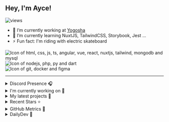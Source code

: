 ## Hey, I'm Ayce!
![views](https://komarev.com/ghpvc/?username=Ayce45&style=for-the-badge)

- 🔭 I’m currently working at <a href="https://yogosha.com/">Yogosha</a>
- 🌱 I’m currently learning NuxtJS, TailwindCSS, Storybook, Jest ...
- ⚡ Fun fact: I'm riding with electric skateboard

<div>
  <img src="https://skillicons.dev/icons?i=html,css,js,ts,angular,vue,react,nuxtjs,tailwind,mongodb,mysql" alt="Icon of html, css, js, ts, angular, vue, react, nuxtjs, tailwind, mongodb and mysql">
</div>
<div>
  <img src="https://skillicons.dev/icons?i=nodejs,php,py,dart" alt="Icon of nodejs, php, py and dart">
</div>
<div>
  <img src="https://skillicons.dev/icons?i=git,docker,figma" alt="Icon of git, docker and figma">
</div>


<hr>

<details>
  <summary>Discord Presence 🎧️</summary>
  
  [![Discord Presence](https://lanyard.cnrad.dev/api/538785123987095556)](https://discord.com/users/538785123987095556)
</details>

<details>
  <summary>I'm currently working on 👷</summary>
  

- [Ayce45/Ayce45.github.io](https://github.com/Ayce45/Ayce45.github.io) - My personal website (today)
- [Ayce45/custom-offline-page](https://github.com/Ayce45/custom-offline-page) -  (today)
- [Ayce45/pomodoroapp](https://github.com/Ayce45/pomodoroapp) -  (3 weeks ago)
- [Ayce45/virtual-aquaruim](https://github.com/Ayce45/virtual-aquaruim) - Virtual Aquarium in VueJS Composition API (1 month ago)
- [Ayce45/blog.evanjuge.fr](https://github.com/Ayce45/blog.evanjuge.fr) - My blog - Next.js &amp; Sanity CMS (5 months ago)
</details>

<details>
  <summary>My latest projects 🌱</summary>
  

- [Ayce45/custom-offline-page](https://github.com/Ayce45/custom-offline-page) - 
- [Ayce45/pomodoroapp](https://github.com/Ayce45/pomodoroapp) - 
- [Ayce45/virtual-aquaruim](https://github.com/Ayce45/virtual-aquaruim) - Virtual Aquarium in VueJS Composition API
- [Ayce45/SpotiSkills](https://github.com/Ayce45/SpotiSkills) - 
- [Ayce45/next-iceandfire](https://github.com/Ayce45/next-iceandfire) - App in react with the ice and fire api
</details>

<details>
  <summary>Recent Stars ⭐</summary>
  

- [KonradIT/goprowifihack](https://github.com/KonradIT/goprowifihack) - Unofficial GoPro WiFi API Documentation - HTTP GET requests for commands, status, livestreaming and media query. (2 years ago)
- [dailydotdev/daily](https://github.com/dailydotdev/daily) - daily.dev is a professional network for developers to learn, collaborate, and grow together 👩🏽‍💻 👨‍💻 (2 years ago)
- [nrwl/nx](https://github.com/nrwl/nx) - Smart Monorepos · Fast CI (2 years ago)
- [jacebrowning/memegen](https://github.com/jacebrowning/memegen) - The free and open source API to generate memes. (2 years ago)
- [sertizh/commercial-meeting](https://github.com/sertizh/commercial-meeting) - Commercial Meeting Programm (2 years ago)
</details>

<details>
  <summary>GitHub Metrics 🌊</summary>
  
  <img align="center" src="/github-metrics.svg" alt="Metrics" width="400">
</details>

<details>
  <summary>DailyDev 📖</summary>
  
  <a href="https://app.daily.dev/Ayce"><img src="https://api.daily.dev/devcards/6f27abf04ef249b1a106e3ddb7e7cda4.png?r=tkh" width="400" alt="Evan JUGE's Dev Card"/></a>
</details>
